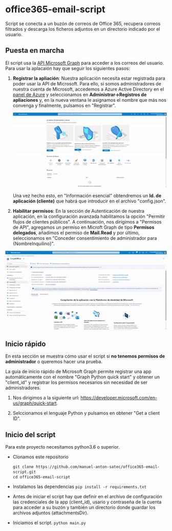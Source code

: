 # office365-email-script

Script se conecta a un buzón de correos de Office 365, recupera correos filtrados y descarga los ficheros adjuntos en un directorio indicado por el usuario.

## Puesta en marcha

El script usa la [API Microsoft Graph](https://learn.microsoft.com/es-es/graph/overview) para acceder a los correos del usuario. Para usar la aplacaión hay que seguir los siguientes pasos:

1. __Registrar la apliación__: Nuestra aplicación necesita estar registrada para poder usar la API de Microsoft. Para ello, si somos administradores de nuestra cuenta de Microsoft, accedemos a Azure Active Directory en el [panel de Azure](https://portal.azure.com/?feature.msaljs=false#home) y seleccionamos en __Administrar->Registros de apliaciones__ y, en la nueva ventana le asignamos el nombre que más nos convenga y finalmente, pulsamos en "Registrar".

    <p align="center">
    <img src="assets/registrar_app.gif" alt="Pasos para registrar la apliación">
    </p>

    Una vez hecho esto, en "Información esencial" obtendremos un __Id. de aplicación (cliente)__ que habrá que introducir en el archivo "config.json".

2. __Habilitar permisos__: En la sección de Autenticación de nuestra aplicación, en la configuración avanzada habilitamos la opción "Permitir flujos de clientes públicos". A continuación, nos dirigimos a "Permisos de API", agregamos un permiso en Microft Graph de tipo __Permisos delegados__, añadimos el permiso de __Mail.Read__ y por último, seleccionamos en "Conceder consentimiento de administrador para {NombreInquilino}".

<p align="center">
<img src="assets/asignar_permisos.gif" alt="Pasos para asignar permisos">
</p>

## Inicio rápido
En esta sección se muestra cómo usar el script si __no tenemos permisos de administrador__ o queremos hacer una prueba.

La guía de inicio rápido de Microsoft Graph permite registrar una app automáticamente con el nombre "Graph Python quick start" y obtener un "client_id" y registrar los permisos necesarios sin necesidad de ser administradores.

1. Nos dirigimos a la siguiente url: https://developer.microsoft.com/en-us/graph/quick-start.

2. Selccionamos el lenguaje Python y pulsamos en obtener "Get a client ID".


## Inicio del script
Para este proyecto necesitamos python3.6 o superior.

- Clonamos este repositorio
    ```
    git clone https://github.com/manuel-anton-satec/office365-email-script.git
    cd office365-email-script
    ```

- Instalamos las dependencias
    `pip install -r requirements.txt`

- Antes de iniciar el script hay que definir en el archivo de configuración las credenciales de la app (client_id), usario y contraseña de la cuenta para acceder a su buzón y también un directorio donde guardar los archivos adjuntos (attachmentsDir).

- Iniciamos el script.
`python main.py`